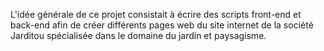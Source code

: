 L'idée générale de ce projet consistait à écrire des scripts front-end et back-end afin de créer différents pages web du site internet de la société Jarditou spécialisée dans le domaine du jardin et paysagisme. 